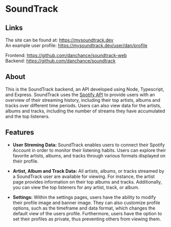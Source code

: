 # SoundTrack

## Links

The site can be found at: https://mysoundtrack.dev  
An example user profile: https://mysoundtrack.dev/user/dan/profile

Frontend: https://github.com/danchance/soundtrack-web  
Backend: https://github.com/danchance/soundtrack

## About

This is the SoundTrack backend, an API developed using Node, Typescript, and Express. SoundTrack uses the <a href="https://developer.spotify.com/documentation/web-api">Spotify API</a> to provide users with an overview of their streaming history, including their top artists, albums and tracks over different time periods. Users can also view data for the artists, albums and tracks, including the number of streams they have accumulated and the top listeners.

## Features

- **User Streming Data:** SoundTrack enables users to connect their Spotify Account in order to monitor their listening habits. Users can explore their favorite artists, albums, and tracks through various formats displayed on their profile.

- **Artist, Album and Track Data:** All artists, albums, or tracks streamed by a SoundTrack user are available for viewing. For instance, the artist page provides information on their top albums and tracks. Additionally, you can view the top listeners for any artist, track, or album.

- **Settings:** Within the settings pages, users have the ability to modify their profile image and banner image. They can also customize profile options, such as the timeframe and data format, which changes the default view of the users profile. Furthermore, users have the option to set their profiles as private, thus preventing others from viewing them.

